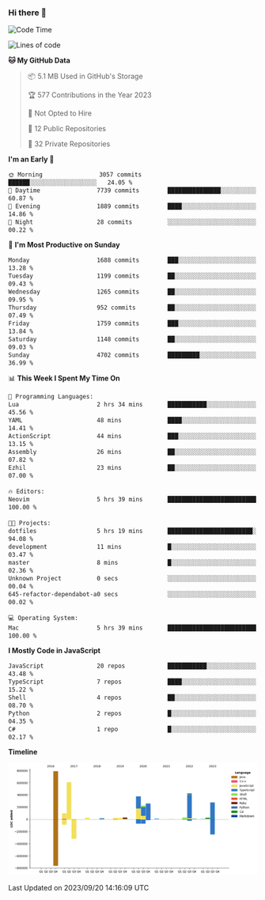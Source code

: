 ### Hi there 👋

<!--
**Clumsy-Coder/Clumsy-Coder** is a ✨ _special_ ✨ repository because its `README.md` (this file) appears on your GitHub profile.

Here are some ideas to get you started:

- 🔭 I’m currently working on ...
- 🌱 I’m currently learning ...
- 👯 I’m looking to collaborate on ...
- 🤔 I’m looking for help with ...
- 💬 Ask me about ...
- 📫 How to reach me: ...
- 😄 Pronouns: ...
- ⚡ Fun fact: ...
-->

<!-- anmol098/waka-readme-stats -->
<!--START_SECTION:waka-->
![Code Time](http://img.shields.io/badge/Code%20Time-387%20hrs%2057%20mins-blue)

![Lines of code](https://img.shields.io/badge/From%20Hello%20World%20I%27ve%20Written-3.2%20million%20lines%20of%20code-blue)

**🐱 My GitHub Data** 

> 📦 5.1 MB Used in GitHub's Storage 
 > 
> 🏆 577 Contributions in the Year 2023
 > 
> 🚫 Not Opted to Hire
 > 
> 📜 12 Public Repositories 
 > 
> 🔑 32 Private Repositories 
 > 
**I'm an Early 🐤** 

```text
🌞 Morning                3057 commits        ██████░░░░░░░░░░░░░░░░░░░   24.05 % 
🌆 Daytime                7739 commits        ███████████████░░░░░░░░░░   60.87 % 
🌃 Evening                1889 commits        ████░░░░░░░░░░░░░░░░░░░░░   14.86 % 
🌙 Night                  28 commits          ░░░░░░░░░░░░░░░░░░░░░░░░░   00.22 % 
```
📅 **I'm Most Productive on Sunday** 

```text
Monday                   1688 commits        ███░░░░░░░░░░░░░░░░░░░░░░   13.28 % 
Tuesday                  1199 commits        ██░░░░░░░░░░░░░░░░░░░░░░░   09.43 % 
Wednesday                1265 commits        ██░░░░░░░░░░░░░░░░░░░░░░░   09.95 % 
Thursday                 952 commits         ██░░░░░░░░░░░░░░░░░░░░░░░   07.49 % 
Friday                   1759 commits        ███░░░░░░░░░░░░░░░░░░░░░░   13.84 % 
Saturday                 1148 commits        ██░░░░░░░░░░░░░░░░░░░░░░░   09.03 % 
Sunday                   4702 commits        █████████░░░░░░░░░░░░░░░░   36.99 % 
```


📊 **This Week I Spent My Time On** 

```text
💬 Programming Languages: 
Lua                      2 hrs 34 mins       ███████████░░░░░░░░░░░░░░   45.56 % 
YAML                     48 mins             ████░░░░░░░░░░░░░░░░░░░░░   14.41 % 
ActionScript             44 mins             ███░░░░░░░░░░░░░░░░░░░░░░   13.15 % 
Assembly                 26 mins             ██░░░░░░░░░░░░░░░░░░░░░░░   07.82 % 
Ezhil                    23 mins             ██░░░░░░░░░░░░░░░░░░░░░░░   07.00 % 

🔥 Editors: 
Neovim                   5 hrs 39 mins       █████████████████████████   100.00 % 

🐱‍💻 Projects: 
dotfiles                 5 hrs 19 mins       ████████████████████████░   94.08 % 
development              11 mins             █░░░░░░░░░░░░░░░░░░░░░░░░   03.47 % 
master                   8 mins              █░░░░░░░░░░░░░░░░░░░░░░░░   02.36 % 
Unknown Project          0 secs              ░░░░░░░░░░░░░░░░░░░░░░░░░   00.04 % 
645-refactor-dependabot-a0 secs              ░░░░░░░░░░░░░░░░░░░░░░░░░   00.02 % 

💻 Operating System: 
Mac                      5 hrs 39 mins       █████████████████████████   100.00 % 
```

**I Mostly Code in JavaScript** 

```text
JavaScript               20 repos            ███████████░░░░░░░░░░░░░░   43.48 % 
TypeScript               7 repos             ████░░░░░░░░░░░░░░░░░░░░░   15.22 % 
Shell                    4 repos             ██░░░░░░░░░░░░░░░░░░░░░░░   08.70 % 
Python                   2 repos             █░░░░░░░░░░░░░░░░░░░░░░░░   04.35 % 
C#                       1 repo              █░░░░░░░░░░░░░░░░░░░░░░░░   02.17 % 
```



**Timeline**

![Lines of Code chart](https://raw.githubusercontent.com/Clumsy-Coder/Clumsy-Coder/main/assets/bar_graph.png)


 Last Updated on 2023/09/20 14:16:09 UTC
<!--END_SECTION:waka-->
